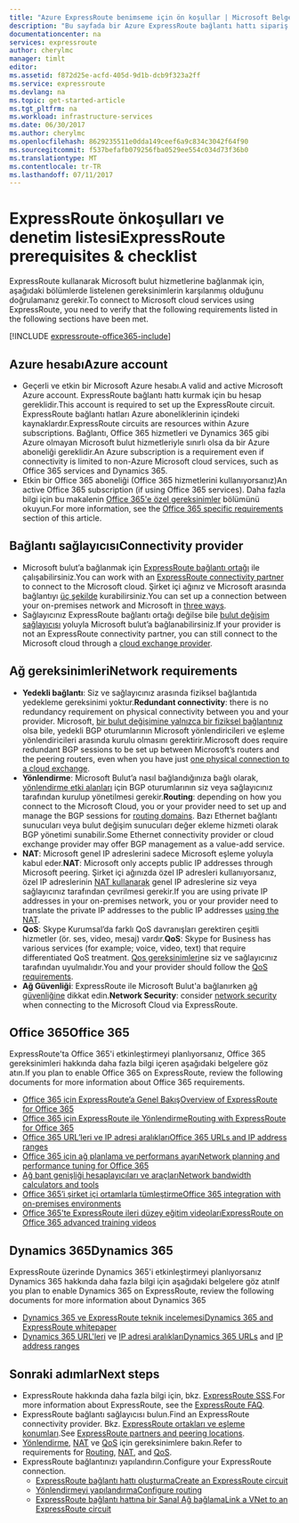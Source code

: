 ```yaml
---
title: "Azure ExpressRoute benimseme için ön koşullar | Microsoft Belgeleri"
description: "Bu sayfada bir Azure ExpressRoute bağlantı hattı sipariş etmeden önce karşılanması gereken gereksinimlerin listesi bulunmaktadır."
documentationcenter: na
services: expressroute
author: cherylmc
manager: timlt
editor: 
ms.assetid: f872d25e-acfd-405d-9d1b-dcb9f323a2ff
ms.service: expressroute
ms.devlang: na
ms.topic: get-started-article
ms.tgt_pltfrm: na
ms.workload: infrastructure-services
ms.date: 06/30/2017
ms.author: cherylmc
ms.openlocfilehash: 8629235511e0dda149ceef6a9c834c3042f64f90
ms.sourcegitcommit: f537befafb079256fba0529ee554c034d73f36b0
ms.translationtype: MT
ms.contentlocale: tr-TR
ms.lasthandoff: 07/11/2017
---
```

# <a name="expressroute-prerequisites--checklist"></a><span data-ttu-id="e91bc-103">ExpressRoute önkoşulları ve denetim listesi</span><span class="sxs-lookup"><span data-stu-id="e91bc-103">ExpressRoute prerequisites & checklist</span></span>
<span data-ttu-id="e91bc-104">ExpressRoute kullanarak Microsoft bulut hizmetlerine bağlanmak için, aşağıdaki bölümlerde listelenen gereksinimlerin karşılanmış olduğunu doğrulamanız gerekir.</span><span class="sxs-lookup"><span data-stu-id="e91bc-104">To connect to Microsoft cloud services using ExpressRoute, you need to verify that the following requirements listed in the following sections have been met.</span></span>

[!INCLUDE [expressroute-office365-include](../../includes/expressroute-office365-include.md)]

## <a name="azure-account"></a><span data-ttu-id="e91bc-105">Azure hesabı</span><span class="sxs-lookup"><span data-stu-id="e91bc-105">Azure account</span></span>
* <span data-ttu-id="e91bc-106">Geçerli ve etkin bir Microsoft Azure hesabı.</span><span class="sxs-lookup"><span data-stu-id="e91bc-106">A valid and active Microsoft Azure account.</span></span> <span data-ttu-id="e91bc-107">ExpressRoute bağlantı hattı kurmak için bu hesap gereklidir.</span><span class="sxs-lookup"><span data-stu-id="e91bc-107">This account is required to set up the ExpressRoute circuit.</span></span> <span data-ttu-id="e91bc-108">ExpressRoute bağlantı hatları Azure aboneliklerinin içindeki kaynaklardır.</span><span class="sxs-lookup"><span data-stu-id="e91bc-108">ExpressRoute circuits are resources within Azure subscriptions.</span></span> <span data-ttu-id="e91bc-109">Bağlantı, Office 365 hizmetleri ve Dynamics 365 gibi Azure olmayan Microsoft bulut hizmetleriyle sınırlı olsa da bir Azure aboneliği gereklidir.</span><span class="sxs-lookup"><span data-stu-id="e91bc-109">An Azure subscription is a requirement even if connectivity is limited to non-Azure Microsoft cloud services, such as Office 365 services and Dynamics 365.</span></span>
* <span data-ttu-id="e91bc-110">Etkin bir Office 365 aboneliği (Office 365 hizmetlerini kullanıyorsanız)</span><span class="sxs-lookup"><span data-stu-id="e91bc-110">An active Office 365 subscription (if using Office 365 services).</span></span> <span data-ttu-id="e91bc-111">Daha fazla bilgi için bu makalenin [Office 365'e özel gereksinimler](#office-365-specific-requirements) bölümünü okuyun.</span><span class="sxs-lookup"><span data-stu-id="e91bc-111">For more information, see the [Office 365 specific requirements](#office-365-specific-requirements) section of this article.</span></span>

## <a name="connectivity-provider"></a><span data-ttu-id="e91bc-112">Bağlantı sağlayıcısı</span><span class="sxs-lookup"><span data-stu-id="e91bc-112">Connectivity provider</span></span>

* <span data-ttu-id="e91bc-113">Microsoft bulut’a bağlanmak için [ExpressRoute bağlantı ortağı](expressroute-locations.md#partners) ile çalışabilirsiniz.</span><span class="sxs-lookup"><span data-stu-id="e91bc-113">You can work with an [ExpressRoute connectivity partner](expressroute-locations.md#partners) to connect to the Microsoft cloud.</span></span> <span data-ttu-id="e91bc-114">Şirket içi ağınız ve Microsoft arasında bağlantıyı [üç şekilde](expressroute-introduction.md) kurabilirsiniz.</span><span class="sxs-lookup"><span data-stu-id="e91bc-114">You can set up a connection between your on-premises network and Microsoft in [three ways](expressroute-introduction.md).</span></span>
* <span data-ttu-id="e91bc-115">Sağlayıcınız ExpressRoute bağlantı ortağı değilse bile [bulut değişim sağlayıcısı](expressroute-locations.md#connectivity-through-exchange-providers) yoluyla Microsoft bulut’a bağlanabilirsiniz.</span><span class="sxs-lookup"><span data-stu-id="e91bc-115">If your provider is not an ExpressRoute connectivity partner, you can still connect to the Microsoft cloud through a [cloud exchange provider](expressroute-locations.md#connectivity-through-exchange-providers).</span></span>

## <a name="network-requirements"></a><span data-ttu-id="e91bc-116">Ağ gereksinimleri</span><span class="sxs-lookup"><span data-stu-id="e91bc-116">Network requirements</span></span>
* <span data-ttu-id="e91bc-117">**Yedekli bağlantı**: Siz ve sağlayıcınız arasında fiziksel bağlantıda yedekleme gereksinimi yoktur.</span><span class="sxs-lookup"><span data-stu-id="e91bc-117">**Redundant connectivity**: there is no redundancy requirement on physical connectivity between you and your provider.</span></span> <span data-ttu-id="e91bc-118">Microsoft, [bir bulut değişimine yalnızca bir fiziksel bağlantınız](expressroute-faqs.md#onep2plink) olsa bile, yedekli BGP oturumlarının Microsoft yönlendiricileri ve eşleme yönlendiricileri arasında kurulu olmasını gerektirir.</span><span class="sxs-lookup"><span data-stu-id="e91bc-118">Microsoft does require redundant BGP sessions to be set up between Microsoft’s routers and the peering routers, even when you have just [one physical connection to a cloud exchange](expressroute-faqs.md#onep2plink).</span></span>
* <span data-ttu-id="e91bc-119">**Yönlendirme**: Microsoft Bulut’a nasıl bağlandığınıza bağlı olarak, [yönlendirme etki alanları](expressroute-circuit-peerings.md) için BGP oturumlarının siz veya sağlayıcınız tarafından kurulup yönetilmesi gerekir.</span><span class="sxs-lookup"><span data-stu-id="e91bc-119">**Routing**: depending on how you connect to the Microsoft Cloud, you or your provider need to set up and manage the BGP sessions for [routing domains](expressroute-circuit-peerings.md).</span></span> <span data-ttu-id="e91bc-120">Bazı Ethernet bağlantı sunucuları veya bulut değişim sunucuları değer ekleme hizmeti olarak BGP yönetimi sunabilir.</span><span class="sxs-lookup"><span data-stu-id="e91bc-120">Some Ethernet connectivity provider or cloud exchange provider may offer BGP management as a value-add service.</span></span>
* <span data-ttu-id="e91bc-121">**NAT**: Microsoft genel IP adreslerini sadece Microsoft eşleme yoluyla kabul eder.</span><span class="sxs-lookup"><span data-stu-id="e91bc-121">**NAT**: Microsoft only accepts public IP addresses through Microsoft peering.</span></span> <span data-ttu-id="e91bc-122">Şirket içi ağınızda özel IP adresleri kullanıyorsanız, özel IP adreslerinin [NAT kullanarak](expressroute-nat.md) genel IP adreslerine siz veya sağlayıcınız tarafından çevrilmesi gerekir.</span><span class="sxs-lookup"><span data-stu-id="e91bc-122">If you are using private IP addresses in your on-premises network, you or your provider need to translate the private IP addresses to the public IP addresses [using the NAT](expressroute-nat.md).</span></span>
* <span data-ttu-id="e91bc-123">**QoS**: Skype Kurumsal’da farklı QoS davranışları gerektiren çeşitli hizmetler (ör. ses, video, mesaj) vardır.</span><span class="sxs-lookup"><span data-stu-id="e91bc-123">**QoS**: Skype for Business has various services (for example; voice, video, text) that require differentiated QoS treatment.</span></span> <span data-ttu-id="e91bc-124">[Qos gereksinimleri](expressroute-qos.md)ne siz ve sağlayıcınız tarafından uyulmalıdır.</span><span class="sxs-lookup"><span data-stu-id="e91bc-124">You and your provider should follow the [QoS requirements](expressroute-qos.md).</span></span>
* <span data-ttu-id="e91bc-125">**Ağ Güvenliği**: ExpressRoute ile Microsoft Bulut'a bağlanırken [ağ güvenliğine](../best-practices-network-security.md) dikkat edin.</span><span class="sxs-lookup"><span data-stu-id="e91bc-125">**Network Security**: consider [network security](../best-practices-network-security.md) when connecting to the Microsoft Cloud via ExpressRoute.</span></span>

## <a name="office-365"></a><span data-ttu-id="e91bc-126">Office 365</span><span class="sxs-lookup"><span data-stu-id="e91bc-126">Office 365</span></span>
<span data-ttu-id="e91bc-127">ExpressRoute'ta Office 365'i etkinleştirmeyi planlıyorsanız, Office 365 gereksinimleri hakkında daha fazla bilgi içeren aşağıdaki belgelere göz atın.</span><span class="sxs-lookup"><span data-stu-id="e91bc-127">If you plan to enable Office 365 on ExpressRoute, review the following documents for more information about Office 365 requirements.</span></span>

* [<span data-ttu-id="e91bc-128">Office 365 için ExpressRoute’a Genel Bakış</span><span class="sxs-lookup"><span data-stu-id="e91bc-128">Overview of ExpressRoute for Office 365</span></span>](https://support.office.com/en-us/article/Azure-ExpressRoute-for-Office-365-6d2534a2-c19c-4a99-be5e-33a0cee5d3bd)
* [<span data-ttu-id="e91bc-129">Office 365 için ExpressRoute ile Yönlendirme</span><span class="sxs-lookup"><span data-stu-id="e91bc-129">Routing with ExpressRoute for Office 365</span></span>](https://support.office.com/en-us/article/Routing-with-ExpressRoute-for-Office-365-e1da26c6-2d39-4379-af6f-4da213218408)
* [<span data-ttu-id="e91bc-130">Office 365 URL’leri ve IP adresi aralıkları</span><span class="sxs-lookup"><span data-stu-id="e91bc-130">Office 365 URLs and IP address ranges</span></span>](https://support.office.com/en-us/article/Office-365-URLs-and-IP-address-ranges-8548a211-3fe7-47cb-abb1-355ea5aa88a2)
* [<span data-ttu-id="e91bc-131">Office 365 için ağ planlama ve performans ayarı</span><span class="sxs-lookup"><span data-stu-id="e91bc-131">Network planning and performance tuning for Office 365</span></span>](https://support.office.com/en-us/article/Network-planning-and-performance-tuning-for-Office-365-e5f1228c-da3c-4654-bf16-d163daee8848)
* [<span data-ttu-id="e91bc-132">Ağ bant genişliği hesaplayıcıları ve araçları</span><span class="sxs-lookup"><span data-stu-id="e91bc-132">Network bandwidth calculators and tools</span></span>](https://support.office.com/en-us/article/Network-and-migration-planning-for-Office-365-f5ee6c33-bcd7-4b0b-b0f8-dc1d9fb8d132)
* [<span data-ttu-id="e91bc-133">Office 365’i şirket içi ortamlarla tümleştirme</span><span class="sxs-lookup"><span data-stu-id="e91bc-133">Office 365 integration with on-premises environments</span></span>](https://support.office.com/en-us/article/Office-365-integration-with-on-premises-environments-263faf8d-aa21-428b-aed3-2021837a4b65)
* [<span data-ttu-id="e91bc-134">Office 365'te ExpressRoute ileri düzey eğitim videoları</span><span class="sxs-lookup"><span data-stu-id="e91bc-134">ExpressRoute on Office 365 advanced training videos</span></span>](https://channel9.msdn.com/series/aer/)

## <a name="dynamics-365"></a><span data-ttu-id="e91bc-135">Dynamics 365</span><span class="sxs-lookup"><span data-stu-id="e91bc-135">Dynamics 365</span></span>
<span data-ttu-id="e91bc-136">ExpressRoute üzerinde Dynamics 365'i etkinleştirmeyi planlıyorsanız Dynamics 365 hakkında daha fazla bilgi için aşağıdaki belgelere göz atın</span><span class="sxs-lookup"><span data-stu-id="e91bc-136">If you plan to enable Dynamics 365 on ExpressRoute, review the following documents for more information about Dynamics 365</span></span>

* [<span data-ttu-id="e91bc-137">Dynamics 365 ve ExpressRoute teknik incelemesi</span><span class="sxs-lookup"><span data-stu-id="e91bc-137">Dynamics 365 and ExpressRoute whitepaper</span></span>](http://download.microsoft.com/download/B/2/8/B2896B38-9832-417B-9836-9EF240C0A212/Microsoft%20Dynamics%20365%20and%20ExpressRoute.pdf)
* <span data-ttu-id="e91bc-138">[Dynamics 365 URL'leri](https://support.microsoft.com/kb/2655102) ve [IP adresi aralıkları](https://support.microsoft.com/kb/2728473)</span><span class="sxs-lookup"><span data-stu-id="e91bc-138">[Dynamics 365 URLs](https://support.microsoft.com/kb/2655102) and [IP address ranges](https://support.microsoft.com/kb/2728473)</span></span>

## <a name="next-steps"></a><span data-ttu-id="e91bc-139">Sonraki adımlar</span><span class="sxs-lookup"><span data-stu-id="e91bc-139">Next steps</span></span>
* <span data-ttu-id="e91bc-140">ExpressRoute hakkında daha fazla bilgi için, bkz. [ExpressRoute SSS](expressroute-faqs.md).</span><span class="sxs-lookup"><span data-stu-id="e91bc-140">For more information about ExpressRoute, see the [ExpressRoute FAQ](expressroute-faqs.md).</span></span>
* <span data-ttu-id="e91bc-141">ExpressRoute bağlantı sağlayıcısı bulun.</span><span class="sxs-lookup"><span data-stu-id="e91bc-141">Find an ExpressRoute connectivity provider.</span></span> <span data-ttu-id="e91bc-142">Bkz. [ExpressRoute ortakları ve eşleme konumları](expressroute-locations.md).</span><span class="sxs-lookup"><span data-stu-id="e91bc-142">See [ExpressRoute partners and peering locations](expressroute-locations.md).</span></span>
* <span data-ttu-id="e91bc-143">[Yönlendirme](expressroute-routing.md), [NAT](expressroute-nat.md) ve [QoS](expressroute-qos.md) için gereksinimlere bakın.</span><span class="sxs-lookup"><span data-stu-id="e91bc-143">Refer to requirements for [Routing](expressroute-routing.md), [NAT](expressroute-nat.md), and [QoS](expressroute-qos.md).</span></span>
* <span data-ttu-id="e91bc-144">ExpressRoute bağlantınızı yapılandırın.</span><span class="sxs-lookup"><span data-stu-id="e91bc-144">Configure your ExpressRoute connection.</span></span>
  * [<span data-ttu-id="e91bc-145">ExpressRoute bağlantı hattı oluşturma</span><span class="sxs-lookup"><span data-stu-id="e91bc-145">Create an ExpressRoute circuit</span></span>](expressroute-howto-circuit-classic.md)
  * [<span data-ttu-id="e91bc-146">Yönlendirmeyi yapılandırma</span><span class="sxs-lookup"><span data-stu-id="e91bc-146">Configure routing</span></span>](expressroute-howto-routing-classic.md)
  * [<span data-ttu-id="e91bc-147">ExpressRoute bağlantı hattına bir Sanal Ağ bağlama</span><span class="sxs-lookup"><span data-stu-id="e91bc-147">Link a VNet to an ExpressRoute circuit</span></span>](expressroute-howto-linkvnet-classic.md)
